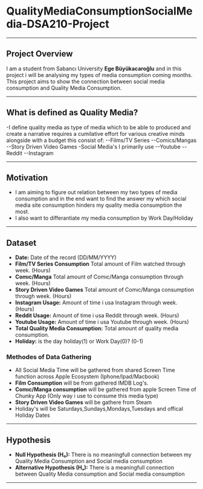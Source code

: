 # QualityMediaConsumptionSocialMedia-DSA210-Project
-----------------------------------------

## **Project Overview**
I am a student from Sabancı University **Ege Büyükacaroğlu** and in this project i will be analysing my types of media consumption coming months. This project aims to show the connection between social media consumption and Quality Media Consumption.

---
## **What is defined as Quality Media?**
 -I define quality media as type of media which to be able to produced and create a narrative requires a cumilative effort for various creative minds alongside with a budget this consist of:
   --Films/TV Series
   --Comics/Mangas
   --Story Driven Video Games
-Social Media's I primarily use
   --Youtube
   --Reddit
   --Instagram

---
## **Motivation**
   - I am aiming to figure out relation between my two types of media consumption and in the end want to find the answer my which social media site consumption hinders my quality media consumption the most.
   - I also want to differantiate my media consumption by Work Day/Holiday
---

## **Dataset**
- **Date:** Date of the record (DD/MM/YYYY)
- **Film/TV Series Consumption** Total amount of Film watched through week. (Hours)
- **Comıc/Manga** Total amount of Comıc/Manga consumption through week. (Hours)
- **Story Driven Video Games** Total amount of Comıc/Manga consumption through week. (Hours)
- **Instagram Usage:** Amount of time i usa Instagram through week. (Hours)
- **Reddit Usage:** Amount of time i usa Reddit through week. (Hours)
- **Youtube Usage:** Amount of time i usa Youtube through week. (Hours)
- **Total Quality Media Consumption:** Total amount of quality media consumption.
- **Holiday:** is the day holiday(1) or Work Day(0)? (0-1)
### **Methodes of Data Gathering**
 - All Social Media Time will be gathered from shared Screen Time function across Apple Ecosystem (Iphone/Ipad/Macbook)
 - **Film Consumption** will be from gathered IMDB Log's.
 - **Comıc/Manga consumption** will be gathered from apple Screen Time of Chunky App (Only way i use to consume this media type)
 - **Story Driven Video Games** will be gathere from Steam
 - Holiday's will be Saturdays,Sundays,Mondays,Tuesdays and offical Holiday Dates
 ---
 
 ## **Hypothesis**
 - **Null Hypothesis (H₀):** There is no meaningfull connection between my Quality Media Consumption and Social media consumption
 - **Alternative Hypothesis (Hₐ):** There is a meaningfull connection between Quality Media consumption and Social media consumption
 ---
 

 
 

  
  
